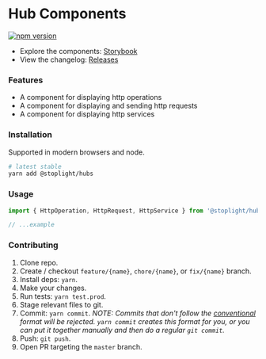 # Hub Components

<!-- BADGES -->

[![npm version](https://badge.fury.io/js/%40stoplight%2Fhubs.svg)](https://badge.fury.io/js/%40stoplight%2Fhubs)

<!-- SUMMARY -->

- Explore the components: [Storybook](https://stoplightio.github.io/hubs)
- View the changelog: [Releases](https://github.com/stoplightio/hubs/releases)

### Features

- A component for displaying http operations
- A component for displaying and sending http requests
- A component for displaying http services

### Installation

Supported in modern browsers and node.

```bash
# latest stable
yarn add @stoplight/hubs
```

### Usage

```ts
import { HttpOperation, HttpRequest, HttpService } from '@stoplight/hubs';

// ...example
```

### Contributing

1. Clone repo.
2. Create / checkout `feature/{name}`, `chore/{name}`, or `fix/{name}` branch.
3. Install deps: `yarn`.
4. Make your changes.
5. Run tests: `yarn test.prod`.
6. Stage relevant files to git.
7. Commit: `yarn commit`. _NOTE: Commits that don't follow the [conventional](https://github.com/marionebl/commitlint/tree/master/%40commitlint/config-conventional) format will be rejected. `yarn commit` creates this format for you, or you can put it together manually and then do a regular `git commit`._
8. Push: `git push`.
9. Open PR targeting the `master` branch.
